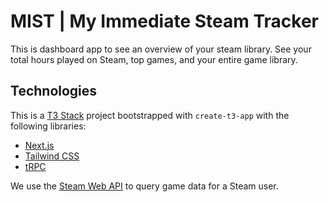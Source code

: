 # MIST | My Immediate Steam Tracker

This is dashboard app to see an overview of your steam library.
See your total hours played on Steam, top games, and your entire game library.

## Technologies

This is a [T3 Stack](https://create.t3.gg/) project bootstrapped with `create-t3-app` with the following libraries:

- [Next.js](https://nextjs.org)
- [Tailwind CSS](https://tailwindcss.com)
- [tRPC](https://trpc.io)

We use the [Steam Web API](https://developer.valvesoftware.com/wiki/Steam_Web_API#GetPlayerSummaries_.28v0002.29) to query game data for a Steam user.

